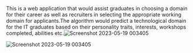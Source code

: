 This is a web application that would assist graduates in choosing a domain for their career as well as recruiters in selecting the appropriate working domain for applicants.The algorithm would predict a technological domain for the IT graduates based on their personality traits, interests, workshops completed, abilities etc.![Screenshot 2023-05-19 003405](https://github.com/sangeethari/Career-predictor/assets/136686701/df77518c-f900-4054-b7d9-48f073f87135)

![Screenshot 2023-05-19 003405](https://github.com/sangeethari/Career-predictor/assets/136686701/7bc7db3a-9418-4658-9889-48c73434b1c9)
